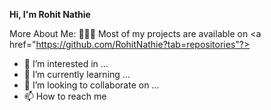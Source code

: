   **Hi, I'm Rohit Nathie**
  
  
  More About Me:
  👨🏻‍💻   Most of my projects are available on <a href="https://github.com/RohitNathie?tab=repositories"?>
- 👀 I’m interested in ...
- 🌱 I’m currently learning ...
- 💞️ I’m looking to collaborate on ...
- 📫 How to reach me 

<!---
RohitNathie/RohitNathie is a ✨ special ✨ repository because its `README.md` (this file) appears on your GitHub profile.
You can click the Preview link to take a look at your changes.
--->

